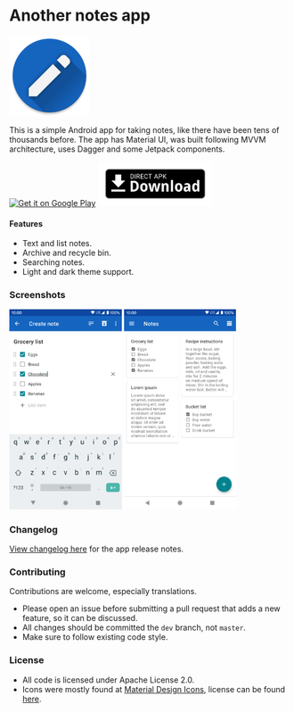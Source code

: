 # Another notes app

![App icon](app/src/main/res/mipmap-xxhdpi/ic_launcher_round.png)

This is a simple Android app for taking notes, like there have been tens of thousands before.
The app has Material UI, was built following MVVM architecture, uses Dagger and some Jetpack
components.

<a href="https://play.google.com/store/apps/details?id=com.maltaisn.notes.sync"
   target="blank"><img alt="Get it on Google Play"
   src="https://play.google.com/intl/en_us/badges/static/images/badges/en_badge_web_generic.png"
   height="80"/></a>
<a href="https://github.com/maltaisn/another-notes-app/releases/latest"
   target="blank"><img alt="Direct APK download"
   src=".github/assets/direct-apk-download.png"
   height="80"/></a>

#### Features
- Text and list notes.
- Archive and recycle bin.
- Searching notes.
- Light and dark theme support.

### Screenshots

<img alt="Screenshot 1"
     src="app/src/main/play/listings/en-US/graphics/phone-screenshots/1.png"
     width="40%"/>  <img alt="Screenshot 2"
     src="app/src/main/play/listings/en-US/graphics/phone-screenshots/2.png"
     width="40%"/>

### Changelog
[View changelog here][changelog] for the app release notes.

### Contributing
Contributions are welcome, especially translations.
- Please open an issue before submitting a pull request that adds a new feature, so it can be
    discussed.
- All changes should be committed the `dev` branch, not `master`.
- Make sure to follow existing code style.

### License
- All code is licensed under Apache License 2.0.
- Icons were mostly found at [Material Design Icons][mdi-icons], license can be found
[here][mdi-icons-license].


[changelog]: CHANGELOG.md
[mdi-icons]: https://materialdesignicons.com
[mdi-icons-license]: https://github.com/Templarian/MaterialDesign#license
